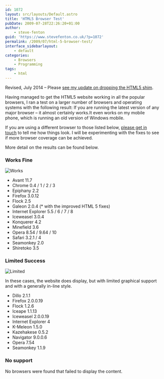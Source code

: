 ```yaml
---
id: 1072
layout: src/layouts/Default.astro
title: 'HTML5 Browser Test'
pubDate: 2009-07-28T22:26:20+01:00
author:
    - steve-fenton
guid: 'https://www.stevefenton.co.uk/?p=1072'
permalink: /2009/07/html-5-browser-test/
interface_sidebarlayout:
    - default
categories:
    - Browsers
    - Programming
tags:
    - html
---
```


Revised, July 2014 – Please [see my update on dropping the HTML5 shim](https://www.stevefenton.co.uk/2014/01/Goodbye-Old-Browsers/).

Having managed to get the HTML5 website working in all the popular browsers, I ran a test on a larger number of browsers and operating systems with the following result: If you are running the latest version of any major browser – it almost certainly works.It even works on my mobile phone, which is running an old version of Windows mobile.

If you are using a different browser to those listed below, [please get in touch](https://www.stevefenton.co.uk/contact/) to tell me how things look. I will be experimenting with the fixes to see if more browser coverage can be achieved.

More detail on the results can be found below.

### Works Fine

![Works](https://www.stevefenton.co.uk/wp-content/uploads/2015/07/html5_full.png)

- Avant 11.7
- Chrome 0.4 / 1 / 2 / 3
- Epiphany 2.2
- Firefox 3.0.12
- Flock 2.5
- Galeon 2.0.4 (\* with the improved HTML 5 fixes)
- Internet Explorer 5.5 / 6 / 7 / 8
- Iceweasel 3.0.4
- Konquerer 4.2
- Minefield 3.6
- Opera 8.54 / 9.64 / 10
- Safari 3.2.1 / 4
- Seamonkey 2.0
- Shiretoko 3.5

### Limited Success

![Limited](https://www.stevefenton.co.uk/wp-content/uploads/2015/07/html5_partial.png)

In these cases, the website does display, but with limited graphical support and with a generally in-line style.

- Dillo 2.1.1
- Firefox 2.0.0.19
- Flock 1.2.6
- Iceape 1.1.13
- Iceweasel 2.0.0.19
- Internet Explorer 4
- K-Meleon 1.5.0
- Kazehakese 0.5.2
- Navigator 9.0.0.6
- Opera 7.54
- Seamonkey 1.1.9

### No support

No browsers were found that failed to display the content.